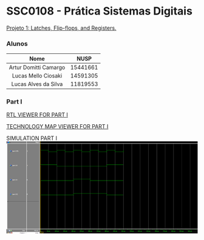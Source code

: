 # SSC0108 - Prática Sistemas Digitais

[Projeto 1: Latches, Flip-flops, and Registers.](./lab3.pdf)

### Alunos

|        Nome                         |    NUSP   |       
|:-----------------------------------:|:---------:|  
|   Artur Domitti Camargo             |  15441661 |   
|   Lucas Mello Ciosaki       	      |  14591305 |   
|   Lucas Alves da Silva		         |  11819553  | 

### Part I

[RTL VIEWER FOR PART I](./part1.pdf)

[TECHNOLOGY MAP VIEWER FOR PART I](./part1tmv.pdf)

SIMULATION PART I
<img src="sim1.png">

